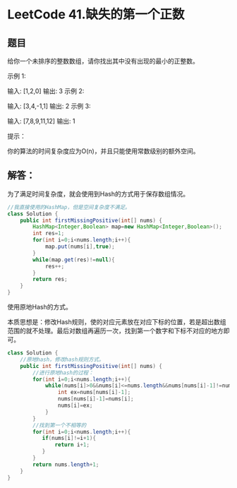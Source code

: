 # LeetCode 41.缺失的第一个正数

## 题目

给你一个未排序的整数数组，请你找出其中没有出现的最小的正整数。

示例 1:

输入: [1,2,0]
输出: 3
示例 2:

输入: [3,4,-1,1]
输出: 2
示例 3:

输入: [7,8,9,11,12]
输出: 1


提示：

你的算法的时间复杂度应为O(n)，并且只能使用常数级别的额外空间。

## 解答：

为了满足时间复杂度，就会使用到Hash的方式用于保存数组情况。

```java
//我直接使用的HashMap，但是空间复杂度不满足。
class Solution {
    public int firstMissingPositive(int[] nums) {
        HashMap<Integer,Boolean> map=new HashMap<Integer,Boolean>();
        int res=1;
        for(int i=0;i<nums.length;i++){
            map.put(nums[i],true);
        }
        while(map.get(res)!=null){
            res++;
        }
        return res;
    }
}
```

使用原地Hash的方式。

本质思想是：修改Hash规则，使的对应元素放在对应下标的位置，若是超出数组范围的就不处理。最后对数组再遍历一次，找到第一个数字和下标不对应的地方即可。

```java
class Solution {
    //原地hash，修改hash规则方式。
    public int firstMissingPositive(int[] nums) {
        //进行原地hash的过程：
        for(int i=0;i<nums.length;i++){
            while(nums[i]>0&&nums[i]<=nums.length&&nums[nums[i]-1]!=nums[i]){
                int ex=nums[nums[i]-1];
                nums[nums[i]-1]=nums[i];
                nums[i]=ex;
            }
        }
        //找到第一个不相等的
        for(int i=0;i<nums.length;i++){
           if(nums[i]!=i+1){
               return i+1;
           }
        }
        return nums.length+1;
    }
}
```

